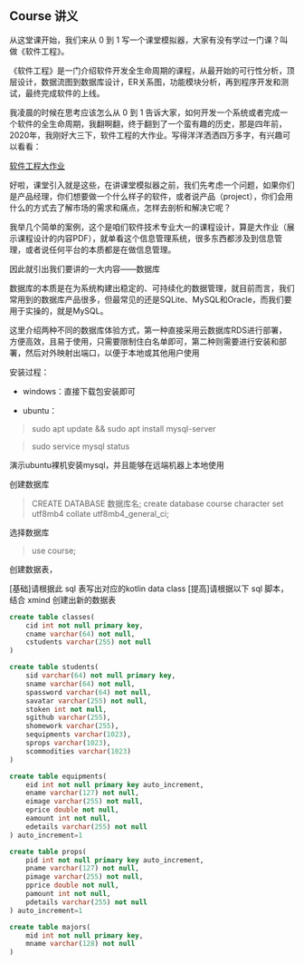 ## Course 讲义

从这堂课开始，我们来从 0 到 1 写一个课堂模拟器，大家有没有学过一门课？叫做《软件工程》。

《软件工程》是一门介绍软件开发全生命周期的课程，从最开始的可行性分析，顶层设计，数据流图到数据库设计，ER关系图，功能模块分析，再到程序开发和测试，最终完成软件的上线。

我凌晨的时候在思考应该怎么从 0 到 1 告诉大家，如何开发一个系统或者完成一个软件的全生命周期，我翻啊翻，终于翻到了一个蛮有趣的历史，那是四年前，2020年，我刚好大三下，软件工程的大作业。写得洋洋洒洒四万多字，有兴趣可以看看：

[软件工程大作业](https://www.zybuluo.com/PandoraKey/note/1701874)

好啦，课堂引入就是这些，在讲课堂模拟器之前，我们先考虑一个问题，如果你们是产品经理，你们想要做一个什么样子的软件，或者说产品（project），你们会用什么的方式去了解市场的需求和痛点，怎样去剖析和解决它呢？

我举几个简单的案例，这个是咱们软件技术专业大一的课程设计，算是大作业（展示课程设计的内容PDF），就单看这个信息管理系统，很多东西都涉及到信息管理，或者说任何平台的本质都是在做信息管理。

因此就引出我们要讲的一大内容——数据库

数据库的本质是在为系统构建出稳定的、可持续化的数据管理，就目前而言，我们常用到的数据库产品很多，但最常见的还是SQLite、MySQL和Oracle，而我们要用于实操的，就是MySQL。

这里介绍两种不同的数据库体验方式，第一种直接采用云数据库RDS进行部署，方便高效，且易于使用，只需要限制住白名单即可，第二种则需要进行安装和部署，然后对外映射出端口，以便于本地或其他用户使用

安装过程：

- windows：直接下载包安装即可

- ubuntu：

> sudo apt update && sudo apt install mysql-server

> sudo service mysql status

演示ubuntu裸机安装mysql，并且能够在远端机器上本地使用

创建数据库
> CREATE DATABASE 数据库名;
> create database course
>   character set utf8mb4
>   collate utf8mb4_general_ci;

选择数据库
> use course;

创建数据表，

[基础]请根据此 sql 表写出对应的kotlin data class
[提高]请根据以下 sql 脚本，结合 xmind 创建出新的数据表

```sql
create table classes(
	cid int not null primary key,
	cname varchar(64) not null,
	cstudents varchar(255) not null
)

create table students(
	sid varchar(64) not null primary key,
	sname varchar(64) not null,
	spassword varchar(64) not null,
	savatar varchar(255) not null,
	stoken int not null,
	sgithub varchar(255),
	shomework varchar(255),
	sequipments varchar(1023),
	sprops varchar(1023),
	scommodities varchar(1023)
)

create table equipments(
	eid int not null primary key auto_increment,
	ename varchar(127) not null,
	eimage varchar(255) not null,
	eprice double not null,
	eamount int not null,
	edetails varchar(255) not null
) auto_increment=1

create table props(
	pid int not null primary key auto_increment,
	pname varchar(127) not null,
	pimage varchar(255) not null,
	pprice double not null,
	pamount int not null,
	pdetails varchar(255) not null
) auto_increment=1

create table majors(
	mid int not null primary key,
	mname varchar(128) not null
)
```

